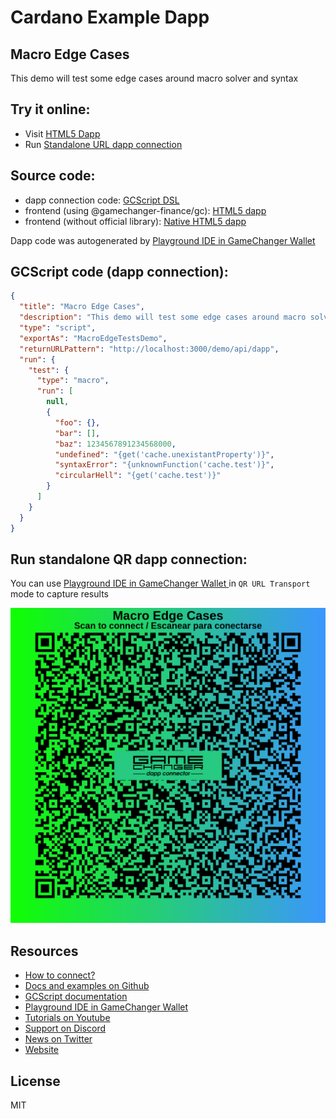 
# Cardano Example Dapp

## **Macro Edge Cases**

This demo will test some edge cases around macro solver and syntax


## Try it online: 

-  Visit [HTML5 Dapp](https://gamechangerfinance.github.io/gamechanger.wallet/examples/Macro%20Edge%20Cases.html)
-  Run [Standalone URL dapp connection](https://beta-wallet.gamechanger.finance/api/2/run/1-H4sIAAAAAAAAA11QS0_DMAz-K1EuA6mig_EYvSEY4gDShMYJ7RBSb41I48hxWEfV_06yqhdOcezvZfeSDVuQlXxTmlCs6j2IRxUgyELWEDQZzwZdAmwaE0QNLYqDsVYwBBYBWxCQOTpzhCKMrhbtSSug_QESKjXC0bHqkiQffTYbddMfOo_ED2EKkP03STk8JaM0J-BI7uP9da2YgXKOhtlXZWlRK9tg4Goxn8_LHKxU3pS18j4TY8L2Mqc8vaPvKdg0_XTR2qKXO8QEGQr5pSh1t7n4ldXl1eL65vZueT8Wy-RSyLQd7IyDOon1e-CzmVa6gYvooDOBleM1oQfi4-x8SEbj4isipMyI7tvhwT1Hp_NVJ3ZOOeK1IR2tohew9p_FBBq2wzD8AV37YAu4AQAA)

## Source code:

- dapp connection code: [GCScript DSL](Macro%20Edge%20Cases.gcscript)
- frontend (using @gamechanger-finance/gc): [HTML5 dapp](Macro%20Edge%20Cases.html)
- frontend (without official library): [Native HTML5 dapp](Macro%20Edge%20Cases_nolib.html)

Dapp code was autogenerated by [Playground IDE in GameChanger Wallet ](https://beta-wallet.gamechanger.finance/playground)

## GCScript code (dapp connection):
```json
{
  "title": "Macro Edge Cases",
  "description": "This demo will test some edge cases around macro solver and syntax",
  "type": "script",
  "exportAs": "MacroEdgeTestsDemo",
  "returnURLPattern": "http://localhost:3000/demo/api/dapp",
  "run": {
    "test": {
      "type": "macro",
      "run": [
        null,
        {
          "foo": {},
          "bar": [],
          "baz": 1234567891234568000,
          "undefined": "{get('cache.unexistantProperty')}",
          "syntaxError": "{unknownFunction('cache.test')}",
          "circularHell": "{get('cache.test')}"
        }
      ]
    }
  }
}
```

## Run standalone QR dapp connection: 

You can use [Playground IDE in GameChanger Wallet ](https://beta-wallet.gamechanger.finance/playground) in `QR URL Transport` mode to capture results

[![This GCScript/URL is too large! make it shorter uploading parts to GCFS. Unable to generate QR code](Macro%20Edge%20Cases.png)](https://gamechangerfinance.github.io/gamechanger.wallet/examples/Macro%20Edge%20Cases.png)

## Resources
- [How to connect?](https://www.npmjs.com/package/@gamechanger-finance/gc)
- [Docs and examples on Github](https://github.com/GameChangerFinance/gamechanger.wallet/)
- [GCScript documentation](https://beta-wallet.gamechanger.finance/doc/api/v2)
- [Playground IDE in GameChanger Wallet ](https://beta-wallet.gamechanger.finance/playground)
- [Tutorials on Youtube](https://www.youtube.com/@gamechanger.finance)
- [Support on Discord](https://discord.gg/vpbfyRaDKG)
- [News on Twitter](https://twitter.com/GameChangerOk)
- [Website](https://gamechanger.finance)

## License
MIT 
    
